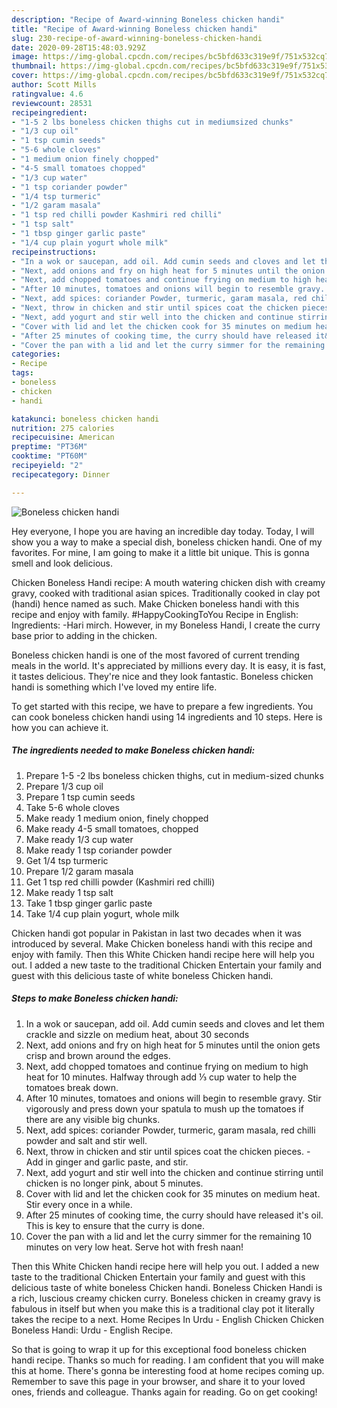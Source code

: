 ```yaml
---
description: "Recipe of Award-winning Boneless chicken handi"
title: "Recipe of Award-winning Boneless chicken handi"
slug: 230-recipe-of-award-winning-boneless-chicken-handi
date: 2020-09-28T15:48:03.929Z
image: https://img-global.cpcdn.com/recipes/bc5bfd633c319e9f/751x532cq70/boneless-chicken-handi-recipe-main-photo.jpg
thumbnail: https://img-global.cpcdn.com/recipes/bc5bfd633c319e9f/751x532cq70/boneless-chicken-handi-recipe-main-photo.jpg
cover: https://img-global.cpcdn.com/recipes/bc5bfd633c319e9f/751x532cq70/boneless-chicken-handi-recipe-main-photo.jpg
author: Scott Mills
ratingvalue: 4.6
reviewcount: 28531
recipeingredient:
- "1-5 2 lbs boneless chicken thighs cut in mediumsized chunks"
- "1/3 cup oil"
- "1 tsp cumin seeds"
- "5-6 whole cloves"
- "1 medium onion finely chopped"
- "4-5 small tomatoes chopped"
- "1/3 cup water"
- "1 tsp coriander powder"
- "1/4 tsp turmeric"
- "1/2 garam masala"
- "1 tsp red chilli powder Kashmiri red chilli"
- "1 tsp salt"
- "1 tbsp ginger garlic paste"
- "1/4 cup plain yogurt whole milk"
recipeinstructions:
- "In a wok or saucepan, add oil. Add cumin seeds and cloves and let them crackle and sizzle on medium heat, about 30 seconds"
- "Next, add onions and fry on high heat for 5 minutes until the onion gets crisp and brown around the edges."
- "Next, add chopped tomatoes and continue frying on medium to high heat for 10 minutes. Halfway through add ⅓ cup water to help the tomatoes break down."
- "After 10 minutes, tomatoes and onions will begin to resemble gravy. Stir vigorously and press down your spatula to mush up the tomatoes if there are any visible big chunks."
- "Next, add spices: coriander Powder, turmeric, garam masala, red chilli powder and salt and stir well."
- "Next, throw in chicken and stir until spices coat the chicken pieces. Add in ginger and garlic paste, and stir."
- "Next, add yogurt and stir well into the chicken and continue stirring until chicken is no longer pink, about 5 minutes."
- "Cover with lid and let the chicken cook for 35 minutes on medium heat. Stir every once in a while."
- "After 25 minutes of cooking time, the curry should have released it&#39;s oil. This is key to ensure that the curry is done."
- "Cover the pan with a lid and let the curry simmer for the remaining 10 minutes on very low heat. Serve hot with fresh naan!"
categories:
- Recipe
tags:
- boneless
- chicken
- handi

katakunci: boneless chicken handi 
nutrition: 275 calories
recipecuisine: American
preptime: "PT36M"
cooktime: "PT60M"
recipeyield: "2"
recipecategory: Dinner

---
```



![Boneless chicken handi](https://img-global.cpcdn.com/recipes/bc5bfd633c319e9f/751x532cq70/boneless-chicken-handi-recipe-main-photo.jpg)

Hey everyone, I hope you are having an incredible day today. Today, I will show you a way to make a special dish, boneless chicken handi. One of my favorites. For mine, I am going to make it a little bit unique. This is gonna smell and look delicious.

Chicken Boneless Handi recipe: A mouth watering chicken dish with creamy gravy, cooked with traditional asian spices. Traditionally cooked in clay pot (handi) hence named as such. Make Chicken boneless handi with this recipe and enjoy with family. #HappyCookingToYou Recipe in English: Ingredients: -Hari mirch. However, in my Boneless Handi, I create the curry base prior to adding in the chicken.

Boneless chicken handi is one of the most favored of current trending meals in the world. It's appreciated by millions every day. It is easy, it is fast, it tastes delicious. They're nice and they look fantastic. Boneless chicken handi is something which I've loved my entire life.


To get started with this recipe, we have to prepare a few ingredients. You can cook boneless chicken handi using 14 ingredients and 10 steps. Here is how you can achieve it.

<!--inarticleads1-->

##### The ingredients needed to make Boneless chicken handi:

1. Prepare 1-5 -2 lbs boneless chicken thighs, cut in medium-sized chunks
1. Prepare 1/3 cup oil
1. Prepare 1 tsp cumin seeds
1. Take 5-6 whole cloves
1. Make ready 1 medium onion, finely chopped
1. Make ready 4-5 small tomatoes, chopped
1. Make ready 1/3 cup water
1. Make ready 1 tsp coriander powder
1. Get 1/4 tsp turmeric
1. Prepare 1/2 garam masala
1. Get 1 tsp red chilli powder (Kashmiri red chilli)
1. Make ready 1 tsp salt
1. Take 1 tbsp ginger garlic paste
1. Take 1/4 cup plain yogurt, whole milk


Chicken handi got popular in Pakistan in last two decades when it was introduced by several. Make Chicken boneless handi with this recipe and enjoy with family. Then this White Chicken handi recipe here will help you out. I added a new taste to the traditional Chicken Entertain your family and guest with this delicious taste of white boneless Chicken handi. 

<!--inarticleads2-->

##### Steps to make Boneless chicken handi:

1. In a wok or saucepan, add oil. Add cumin seeds and cloves and let them crackle and sizzle on medium heat, about 30 seconds
1. Next, add onions and fry on high heat for 5 minutes until the onion gets crisp and brown around the edges.
1. Next, add chopped tomatoes and continue frying on medium to high heat for 10 minutes. Halfway through add ⅓ cup water to help the tomatoes break down.
1. After 10 minutes, tomatoes and onions will begin to resemble gravy. Stir vigorously and press down your spatula to mush up the tomatoes if there are any visible big chunks.
1. Next, add spices: coriander Powder, turmeric, garam masala, red chilli powder and salt and stir well.
1. Next, throw in chicken and stir until spices coat the chicken pieces. - Add in ginger and garlic paste, and stir.
1. Next, add yogurt and stir well into the chicken and continue stirring until chicken is no longer pink, about 5 minutes.
1. Cover with lid and let the chicken cook for 35 minutes on medium heat. Stir every once in a while.
1. After 25 minutes of cooking time, the curry should have released it&#39;s oil. This is key to ensure that the curry is done.
1. Cover the pan with a lid and let the curry simmer for the remaining 10 minutes on very low heat. Serve hot with fresh naan!


Then this White Chicken handi recipe here will help you out. I added a new taste to the traditional Chicken Entertain your family and guest with this delicious taste of white boneless Chicken handi. Boneless Chicken Handi is a rich, luscious creamy chicken curry. Boneless chicken in creamy gravy is fabulous in itself but when you make this is a traditional clay pot it literally takes the recipe to a next. Home Recipes In Urdu - English Chicken Chicken Boneless Handi: Urdu - English Recipe. 

So that is going to wrap it up for this exceptional food boneless chicken handi recipe. Thanks so much for reading. I am confident that you will make this at home. There's gonna be interesting food at home recipes coming up. Remember to save this page in your browser, and share it to your loved ones, friends and colleague. Thanks again for reading. Go on get cooking!
